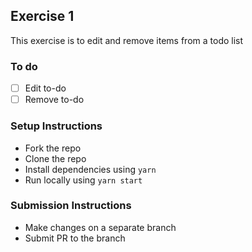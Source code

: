 ## Exercise 1

This exercise is to edit and remove items from a todo list

### To do

- [ ] Edit to-do
- [ ] Remove to-do

### Setup Instructions

- Fork the repo
- Clone the repo
- Install dependencies using `yarn`
- Run locally using `yarn start`

### Submission Instructions

- Make changes on a separate branch
- Submit PR to the branch
